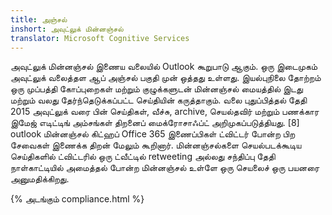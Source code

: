 ```yaml
---
title: அஞ்சல்
inshort: அவுட்லுக் மின்னஞ்சல்
translator: Microsoft Cognitive Services
---
```


அவுட்லுக் மின்னஞ்சல் இணைய வலையில் Outlook கூறுபாடு ஆகும். ஒரு இடைமுகம் அவுட்லுக் வலைத்தள ஆப் அஞ்சல் பகுதி முன் ஒத்தது உள்ளது. இயல்புநிலை தோற்றம் ஒரு முப்பத்தி கோப்புறைகள் மற்றும் குழுக்களுடன் மின்னஞ்சல் மையத்தில் இடது மற்றும் வலது தேர்ந்தெடுக்கப்பட்ட செய்தியின் கருத்தாகும். வலை புதுப்பித்தல் தேதி 2015 அவுட்லுக் வரை பின் செய்திகள், வீச்சு, archive, செயல்தவிர் மற்றும் பணக்கார இமேஜ் எடிட்டிங் அம்சங்கள் திறனைப் மைக்ரோசாஃப்ட் அறிமுகப்படுத்தியது. [8] outlook மின்னஞ்சல் கிட்ஹப் Office 365 இணைப்பிகள் ட்விட்டர் போன்ற பிற சேவைகள் இணைக்க திறன் மேலும் கூறினார். மின்னஞ்சல்களை செயல்படக்கூடிய செய்திகளில் ட்விட்டரில் ஒரு ட்வீட்டில் retweeting அல்லது சந்திப்பு தேதி நாள்காட்டியில் அமைத்தல் போன்ற மின்னஞ்சல் உள்ளே ஒரு செயலைச் ஒரு பயனரை அனுமதிக்கிறது. 

{% அடங்கும் compliance.html %}



